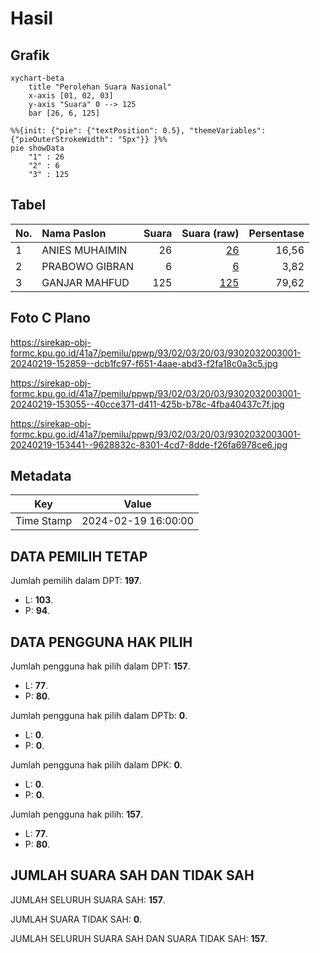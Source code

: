 # Hasil

## Grafik

```mermaid
xychart-beta
    title "Perolehan Suara Nasional"
    x-axis [01, 02, 03]
    y-axis "Suara" 0 --> 125
    bar [26, 6, 125]
```

```mermaid
%%{init: {"pie": {"textPosition": 0.5}, "themeVariables": {"pieOuterStrokeWidth": "5px"}} }%%
pie showData
    "1" : 26
    "2" : 6
    "3" : 125
```

## Tabel

| No. | Nama Paslon    | Suara | Suara (raw) | Persentase |
|:--- |:-------------- | -----:| -----------:| ----------:|
| 1   | ANIES MUHAIMIN | 26    | [26][p-1]   | 16,56      |
| 2   | PRABOWO GIBRAN | 6     | [6][p-2]    | 3,82       |
| 3   | GANJAR MAHFUD  | 125   | [125][p-3]  | 79,62      |


[p-1]: https://github.com/gigit-pemilu/pemilu-2024/blob/main/pilpres/hitung-suara/sub/93-papua-selatan/sub/02-boven-digoel/sub/03-waropko/sub/2003-kanggewot/sub/001-tps/sub/paslon-1.txt
[p-2]: https://github.com/gigit-pemilu/pemilu-2024/blob/main/pilpres/hitung-suara/sub/93-papua-selatan/sub/02-boven-digoel/sub/03-waropko/sub/2003-kanggewot/sub/001-tps/sub/paslon-2.txt
[p-3]: https://github.com/gigit-pemilu/pemilu-2024/blob/main/pilpres/hitung-suara/sub/93-papua-selatan/sub/02-boven-digoel/sub/03-waropko/sub/2003-kanggewot/sub/001-tps/sub/paslon-3.txt

## Foto C Plano

https://sirekap-obj-formc.kpu.go.id/41a7/pemilu/ppwp/93/02/03/20/03/9302032003001-20240219-152859--dcb1fc97-f651-4aae-abd3-f2fa18c0a3c5.jpg

https://sirekap-obj-formc.kpu.go.id/41a7/pemilu/ppwp/93/02/03/20/03/9302032003001-20240219-153055--40cce371-d411-425b-b78c-4fba40437c7f.jpg

https://sirekap-obj-formc.kpu.go.id/41a7/pemilu/ppwp/93/02/03/20/03/9302032003001-20240219-153441--9628832c-8301-4cd7-8dde-f26fa6978ce6.jpg


## Metadata

| Key        | Value               |
| ---------- | ------------------- |
| Time Stamp | 2024-02-19 16:00:00 |


## DATA PEMILIH TETAP

Jumlah pemilih dalam DPT: **197**.
 * L: **103**.
 * P: **94**.

## DATA PENGGUNA HAK PILIH

Jumlah pengguna hak pilih dalam DPT: **157**.
 * L: **77**.
 * P: **80**.

Jumlah pengguna hak pilih dalam DPTb: **0**.
 * L: **0**.
 * P: **0**.

Jumlah pengguna hak pilih dalam DPK: **0**.
 * L: **0**.
 * P: **0**.

Jumlah pengguna hak pilih: **157**.
 * L: **77**.
 * P: **80**.

## JUMLAH SUARA SAH DAN TIDAK SAH

JUMLAH SELURUH SUARA SAH: **157**.

JUMLAH SUARA TIDAK SAH: **0**.

JUMLAH SELURUH SUARA SAH DAN SUARA TIDAK SAH: **157**.


